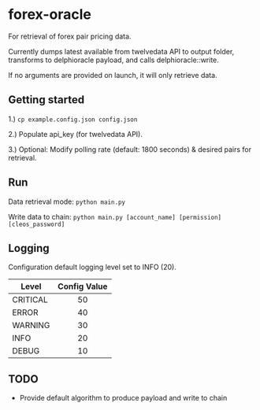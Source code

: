 # forex-oracle

For retrieval of forex pair pricing data.

Currently dumps latest available from twelvedata API to output folder, transforms to delphioracle payload, and calls delphioracle::write.

If no arguments are provided on launch, it will only retrieve data. 

## Getting started
1.) `cp example.config.json config.json`

2.) Populate api_key (for twelvedata API).

3.) Optional: Modify polling rate (default: 1800 seconds) & desired pairs for retrieval.


## Run

Data retrieval mode:
`python main.py`

Write data to chain:
`python main.py [account_name] [permission] [cleos_password]`

## Logging

Configuration default logging level set to INFO (20).

| Level  | Config Value |
| ------------- |:------:|
| CRITICAL      | 50     |
| ERROR         | 40     |
| WARNING       | 30     |
| INFO          | 20     |
| DEBUG         | 10     |


## TODO
* Provide default algorithm to produce payload and write to chain
